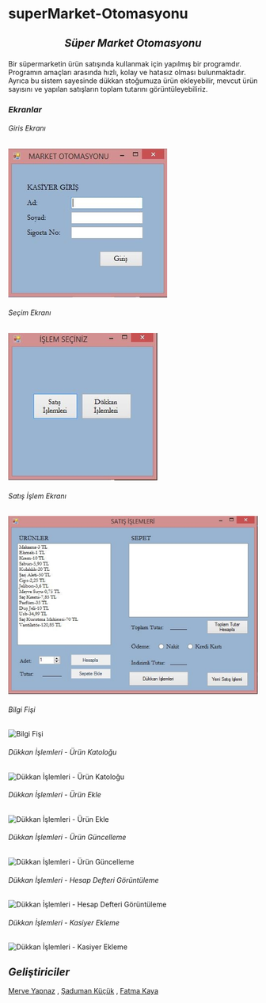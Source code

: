 # superMarket-Otomasyonu
## <p align="center"> *Süper Market Otomasyonu* </p>
Bir süpermarketin ürün satışında kullanmak için yapılmış bir programdır.
Programın amaçları arasında hızlı, kolay ve hatasız olması bulunmaktadır.
Ayrıca bu sistem sayesinde dükkan stoğumuza ürün ekleyebilir,
mevcut ürün sayısını ve yapılan satışların toplam tutarını görüntüleyebiliriz.

### *Ekranlar*

###### *Giris Ekranı*
![Giris Ekranı](https://github.com/FatmaKaya/superMarket-Otomasyonu/blob/master/images/giris.jpg)

###### *Seçim Ekranı*
![Seçim Ekranı](https://github.com/FatmaKaya/superMarket-Otomasyonu/blob/master/images/secim_ekrani.jpg)

###### *Satış İşlem Ekranı*
![Satış İşlem Ekranı](https://github.com/FatmaKaya/superMarket-Otomasyonu/blob/master/images/satis_islem_ekrani.jpg)

###### *Bilgi Fişi*
![Bilgi Fişi]()

###### *Dükkan İşlemleri - Ürün Katoloğu*
![Dükkan İşlemleri - Ürün Katoloğu]()

###### *Dükkan İşlemleri - Ürün Ekle*
![Dükkan İşlemleri - Ürün Ekle]()

###### *Dükkan İşlemleri - Ürün Güncelleme*
![Dükkan İşlemleri - Ürün Güncelleme]()

###### *Dükkan İşlemleri - Hesap Defteri Görüntüleme*
![Dükkan İşlemleri - Hesap Defteri Görüntüleme]()

###### *Dükkan İşlemleri - Kasiyer Ekleme*
![Dükkan İşlemleri - Kasiyer Ekleme]()

## *Geliştiriciler*
[Merve Yapnaz](https://github.com/merveyapnaz) ,
[Şaduman Küçük](https://github.com/sadumankucuk) ,
[Fatma Kaya](https://github.com/FatmaKaya) 

